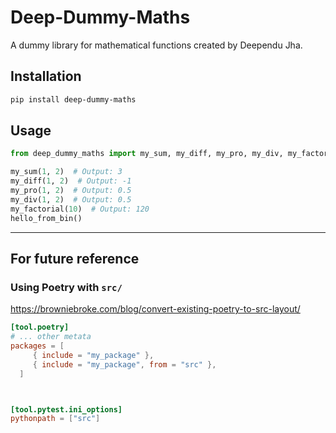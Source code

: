 # Deep-Dummy-Maths

A dummy library for mathematical functions created by Deependu Jha.

## Installation

```bash
pip install deep-dummy-maths
```

## Usage

```python
from deep_dummy_maths import my_sum, my_diff, my_pro, my_div, my_factorial, hello_from_bin

my_sum(1, 2)  # Output: 3
my_diff(1, 2)  # Output: -1
my_pro(1, 2)  # Output: 0.5
my_div(1, 2)  # Output: 0.5
my_factorial(10)  # Output: 120
hello_from_bin()
```

---

## For future reference

### Using **Poetry** with `src/`

https://browniebroke.com/blog/convert-existing-poetry-to-src-layout/

```toml
[tool.poetry]
# ... other metata
packages = [
     { include = "my_package" },
     { include = "my_package", from = "src" },
  ]



[tool.pytest.ini_options]
pythonpath = ["src"]
```
